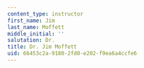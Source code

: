 ```yaml
---
content_type: instructor
first_name: Jim
last_name: Moffett
middle_initial: ''
salutation: Dr.
title: Dr. Jim Moffett
uid: 66453c2a-9180-2fd0-e202-f9ea6a4ccfe6
---
```

